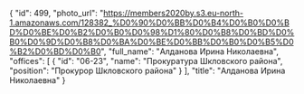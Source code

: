 {
    "id": 499,
    "photo_url": "https://members2020by.s3.eu-north-1.amazonaws.com/128382_%D0%90%D0%BB%D0%B4%D0%B0%D0%BD%D0%BE%D0%B2%D0%B0%D0%98%D1%80%D0%B8%D0%BD%D0%B0%D0%9D%D0%B8%D0%BA%D0%BE%D0%BB%D0%B0%D0%B5%D0%B2%D0%BD%D0%B0",
    "full_name": "Алданова Ирина Николаевна",
    "offices": [
        {
            "id": "06-23",
            "name": "Прокуратура Шкловского района",
            "position": "Прокурор Шкловского района"
        }
    ],
    "title": "Алданова Ирина Николаевна"
}